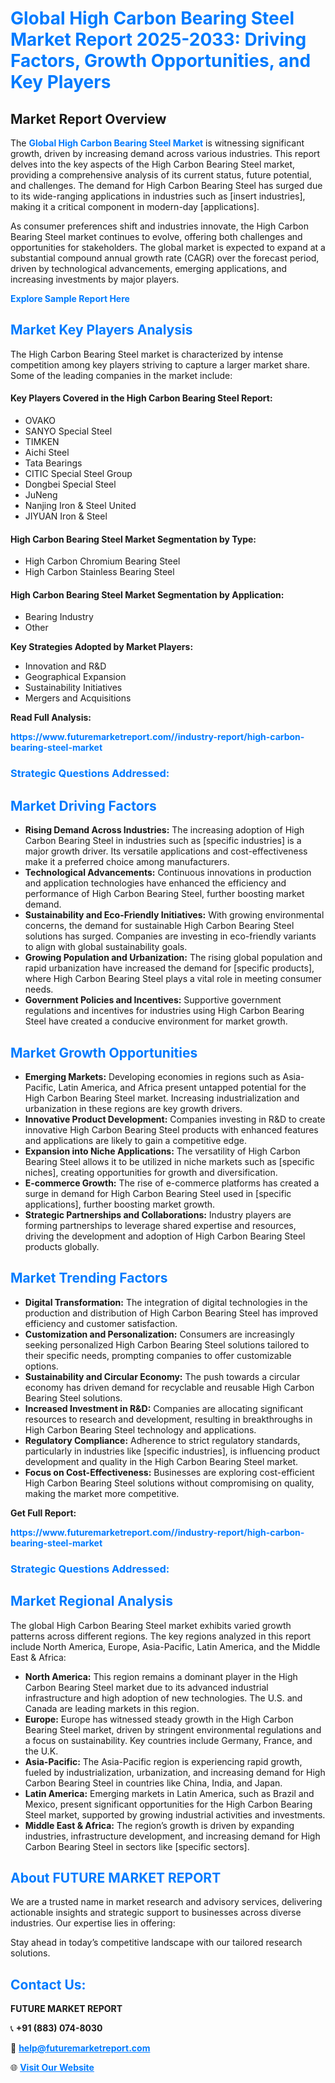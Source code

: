 <h1 style="color: #007BFF;">Global High Carbon Bearing Steel Market Report 2025-2033: Driving Factors, Growth Opportunities, and Key Players</h1>

<section id="overview">
<h2>Market Report Overview</h2>
<p>The <a href="https://www.futuremarketreport.com//industry-report/high-carbon-bearing-steel-market" style="color: #007BFF; text-decoration: none;"><strong>Global High Carbon Bearing Steel Market</strong></a> is witnessing significant growth, driven by increasing demand across various industries. This report delves into the key aspects of the High Carbon Bearing Steel market, providing a comprehensive analysis of its current status, future potential, and challenges. The demand for High Carbon Bearing Steel has surged due to its wide-ranging applications in industries such as [insert industries], making it a critical component in modern-day [applications].</p>
<p>As consumer preferences shift and industries innovate, the High Carbon Bearing Steel market continues to evolve, offering both challenges and opportunities for stakeholders. The global market is expected to expand at a substantial compound annual growth rate (CAGR) over the forecast period, driven by technological advancements, emerging applications, and increasing investments by major players.</p>
</section>

<section id="overview">
<p><a href="https://www.futuremarketreport.com//request-sample/reportId=83613" style="color: #007BFF; text-decoration: none;"><strong>Explore Sample Report Here</strong></a></p>
</section>

<section id="key-players">
<h2 style="color: #007BFF;">Market Key Players Analysis</h2>
<p>The High Carbon Bearing Steel market is characterized by intense competition among key players striving to capture a larger market share. Some of the leading companies in the market include:</p>
<h4>Key Players Covered in the High Carbon Bearing Steel Report:</h4>
<ul><li>OVAKO</li><li>SANYO Special Steel</li><li>TIMKEN</li><li>Aichi Steel</li><li>Tata Bearings</li><li>CITIC Special Steel Group</li><li>Dongbei Special Steel</li><li>JuNeng</li><li>Nanjing Iron &amp; Steel United</li><li>JIYUAN Iron &amp; Steel</li></ul>
<h4>High Carbon Bearing Steel Market Segmentation by Type:</h4>
<ul><li>High Carbon Chromium Bearing Steel</li><li>High Carbon Stainless Bearing Steel</li></ul>

<h4>High Carbon Bearing Steel Market Segmentation by Application:</h4>
<ul><li>Bearing Industry</li><li>Other</li></ul>
<p><strong>Key Strategies Adopted by Market Players:</strong></p>
<ul>
<li>Innovation and R&D</li>
<li>Geographical Expansion</li>
<li>Sustainability Initiatives</li>
<li>Mergers and Acquisitions</li>
</ul>
</section>

<section>
<p><strong>Read Full Analysis: </strong></p><a href="https://www.futuremarketreport.com//industry-report/high-carbon-bearing-steel-market" style="color: #007BFF; text-decoration: none;"><strong>https://www.futuremarketreport.com//industry-report/high-carbon-bearing-steel-market</strong></a>
<h3 style="color: #007BFF;">Strategic Questions Addressed:</h3>
</section>

<section id="driving-factors">
<h2 style="color: #007BFF;">Market Driving Factors</h2>
<ul>
<li><strong>Rising Demand Across Industries:</strong> The increasing adoption of High Carbon Bearing Steel in industries such as [specific industries] is a major growth driver. Its versatile applications and cost-effectiveness make it a preferred choice among manufacturers.</li>
<li><strong>Technological Advancements:</strong> Continuous innovations in production and application technologies have enhanced the efficiency and performance of High Carbon Bearing Steel, further boosting market demand.</li>
<li><strong>Sustainability and Eco-Friendly Initiatives:</strong> With growing environmental concerns, the demand for sustainable High Carbon Bearing Steel solutions has surged. Companies are investing in eco-friendly variants to align with global sustainability goals.</li>
<li><strong>Growing Population and Urbanization:</strong> The rising global population and rapid urbanization have increased the demand for [specific products], where High Carbon Bearing Steel plays a vital role in meeting consumer needs.</li>
<li><strong>Government Policies and Incentives:</strong> Supportive government regulations and incentives for industries using High Carbon Bearing Steel have created a conducive environment for market growth.</li>
</ul>
</section>

<section id="growth-opportunities">
<h2 style="color: #007BFF;">Market Growth Opportunities</h2>
<ul>
<li><strong>Emerging Markets:</strong> Developing economies in regions such as Asia-Pacific, Latin America, and Africa present untapped potential for the High Carbon Bearing Steel market. Increasing industrialization and urbanization in these regions are key growth drivers.</li>
<li><strong>Innovative Product Development:</strong> Companies investing in R&D to create innovative High Carbon Bearing Steel products with enhanced features and applications are likely to gain a competitive edge.</li>
<li><strong>Expansion into Niche Applications:</strong> The versatility of High Carbon Bearing Steel allows it to be utilized in niche markets such as [specific niches], creating opportunities for growth and diversification.</li>
<li><strong>E-commerce Growth:</strong> The rise of e-commerce platforms has created a surge in demand for High Carbon Bearing Steel used in [specific applications], further boosting market growth.</li>
<li><strong>Strategic Partnerships and Collaborations:</strong> Industry players are forming partnerships to leverage shared expertise and resources, driving the development and adoption of High Carbon Bearing Steel products globally.</li>
</ul>
</section>

<section id="trending-factors">
<h2 style="color: #007BFF;">Market Trending Factors</h2>
<ul>
<li><strong>Digital Transformation:</strong> The integration of digital technologies in the production and distribution of High Carbon Bearing Steel has improved efficiency and customer satisfaction.</li>
<li><strong>Customization and Personalization:</strong> Consumers are increasingly seeking personalized High Carbon Bearing Steel solutions tailored to their specific needs, prompting companies to offer customizable options.</li>
<li><strong>Sustainability and Circular Economy:</strong> The push towards a circular economy has driven demand for recyclable and reusable High Carbon Bearing Steel solutions.</li>
<li><strong>Increased Investment in R&D:</strong> Companies are allocating significant resources to research and development, resulting in breakthroughs in High Carbon Bearing Steel technology and applications.</li>
<li><strong>Regulatory Compliance:</strong> Adherence to strict regulatory standards, particularly in industries like [specific industries], is influencing product development and quality in the High Carbon Bearing Steel market.</li>
<li><strong>Focus on Cost-Effectiveness:</strong> Businesses are exploring cost-efficient High Carbon Bearing Steel solutions without compromising on quality, making the market more competitive.</li>
</ul>
</section>

<section>
<p><strong>Get Full Report: </strong></p><a href="https://www.futuremarketreport.com//industry-report/high-carbon-bearing-steel-market" style="color: #007BFF; text-decoration: none;"><strong>https://www.futuremarketreport.com//industry-report/high-carbon-bearing-steel-market</strong></a>
<h3 style="color: #007BFF;">Strategic Questions Addressed:</h3>
</section>


<section id="regional-analysis">
<h2 style="color: #007BFF;">Market Regional Analysis</h2>
<p>The global High Carbon Bearing Steel market exhibits varied growth patterns across different regions. The key regions analyzed in this report include North America, Europe, Asia-Pacific, Latin America, and the Middle East & Africa:</p>
<ul>
<li><strong>North America:</strong> This region remains a dominant player in the High Carbon Bearing Steel market due to its advanced industrial infrastructure and high adoption of new technologies. The U.S. and Canada are leading markets in this region.</li>
<li><strong>Europe:</strong> Europe has witnessed steady growth in the High Carbon Bearing Steel market, driven by stringent environmental regulations and a focus on sustainability. Key countries include Germany, France, and the U.K.</li>
<li><strong>Asia-Pacific:</strong> The Asia-Pacific region is experiencing rapid growth, fueled by industrialization, urbanization, and increasing demand for High Carbon Bearing Steel in countries like China, India, and Japan.</li>
<li><strong>Latin America:</strong> Emerging markets in Latin America, such as Brazil and Mexico, present significant opportunities for the High Carbon Bearing Steel market, supported by growing industrial activities and investments.</li>
<li><strong>Middle East & Africa:</strong> The region’s growth is driven by expanding industries, infrastructure development, and increasing demand for High Carbon Bearing Steel in sectors like [specific sectors].</li>
</ul>
</section>

<footer>
<h2 style="color: #007BFF;">About FUTURE MARKET REPORT</h2>
<p>We are a trusted name in market research and advisory services, delivering actionable insights and strategic support to businesses across diverse industries. Our expertise lies in offering:</p>

<p>Stay ahead in today’s competitive landscape with our tailored research solutions.</p>

<h2 style="color: #007BFF;">Contact Us:</h2>
<p><strong>FUTURE MARKET REPORT</strong></p>
<p>📞 <strong>+91 (883) 074-8030</strong></p>
<p>📧 <strong><a href="mailto:help@futuremarketreport.com" style="color: #007BFF;">help@futuremarketreport.com</a></strong></p>
<p>🌐 <strong><a href="https://www.futuremarketreport.com/" style="color: #007BFF;">Visit Our Website</a></strong></p>
</footer>